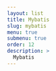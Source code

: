 ```yaml
---
layout: list
title: Mybatis 
slug: mybatis
menu: true
submenu: true
order: 12
description: >
  Mybatis
---
```

